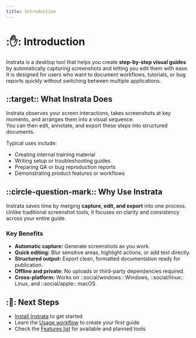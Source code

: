 ```yaml
---
title: Introduction
---
```


# ::hand:: Introduction

Instrata is a desktop tool that helps you create **step-by-step visual guides** by automatically capturing screenshots and letting you edit them with ease.  
It is designed for users who want to document workflows, tutorials, or bug reports quickly without switching between multiple applications.

## ::target:: What Instrata Does

Instrata observes your screen interactions, takes screenshots at key moments, and arranges them into a visual sequence.  
You can then edit, annotate, and export these steps into structured documents.

Typical uses include:

- Creating internal training material
- Writing setup or troubleshooting guides
- Preparing QA or bug reproduction reports
- Demonstrating product features or workflows

## ::circle-question-mark:: Why Use Instrata

Instrata saves time by merging **capture, edit, and export** into one process.  
Unlike traditional screenshot tools, it focuses on clarity and consistency across your entire guide.

### Key Benefits

- **Automatic capture:** Generate screenshots as you work.
- **Quick editing:** Blur sensitive areas, highlight actions, or add text directly.
- **Structured output:** Export clean, formatted documentation ready for publication.
- **Offline and private:** No uploads or third-party dependencies required.
- **Cross-platform:** Works on ::social/windows:: Windows, ::social/linux:: Linux, and ::social/apple:: macOS.

## ::footprints:: Next Steps

- [Install Instrata](./installation) to get started
- Learn the [Usage workflow](./usage) to create your first guide
- Check the [Features list](./features) for available and planned tools
